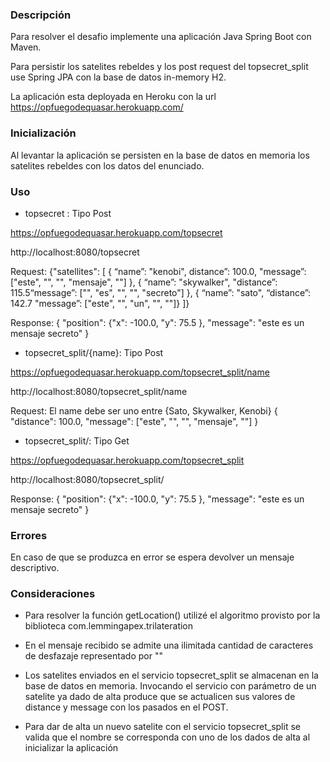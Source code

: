 ### Descripción

Para resolver el desafio implemente una aplicación Java Spring Boot con Maven.

Para persistir los satelites rebeldes y los post request del topsecret_split  use Spring JPA con la base de datos in-memory H2.

La aplicación esta deployada en Heroku con la url https://opfuegodequasar.herokuapp.com/

### Inicialización

Al levantar la aplicación se persisten en la base de datos en memoria los satelites rebeldes con los datos del enunciado.

### Uso 

- topsecret : Tipo Post


https://opfuegodequasar.herokuapp.com/topsecret

http://localhost:8080/topsecret



Request:
{"satellites": [ 
{ “name”: "kenobi", distance”: 100.0, "message”: ["este", "", "", "mensaje", ""]  }, 
{ “name”: "skywalker", "distance”: 115.5“message”: ["", "es", "", "", "secreto"] }, 
{ “name”: "sato", “distance”: 142.7 "message”: ["este", "", "un", "", ""]}
]} 

Response:
{ 
"position": {"x": -100.0, "y": 75.5 }, 
"message": "este es un mensaje secreto" 
} 

- topsecret_split/{name}: Tipo Post

https://opfuegodequasar.herokuapp.com/topsecret_split/name

http://localhost:8080/topsecret_split/name


Request:
El name debe ser uno entre {Sato, Skywalker, Kenobi}
{ 
"distance": 100.0, 
"message": ["este", "", "", "mensaje", ""] 
} 

 - topsecret_split/: Tipo Get

https://opfuegodequasar.herokuapp.com/topsecret_split

http://localhost:8080/topsecret_split/

Response:
{ 
"position": {"x": -100.0, "y": 75.5 }, 
"message": "este es un mensaje secreto" 
} 

### Errores

En caso de que se produzca en error se espera devolver un mensaje descriptivo.

### Consideraciones

- Para resolver la función getLocation() utilizé el algoritmo provisto por la biblioteca com.lemmingapex.trilateration

- En el mensaje recibido se admite una ilimitada cantidad de caracteres de desfazaje representado por ""

- Los satelites enviados en el servicio topsecret_split se almacenan en la base de datos en memoria. Invocando el servicio con parámetro de un satelite ya dado de alta produce que se actualicen sus valores de distance y message con los pasados en el POST.

- Para dar de alta un nuevo satelite con el servicio topsecret_split se valida que el nombre se corresponda con uno de los dados de alta al inicializar la aplicación

